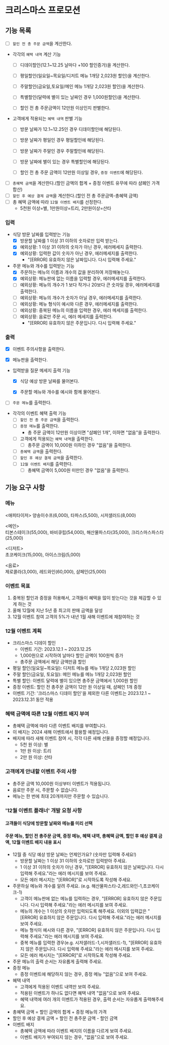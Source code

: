 # 크리스마스 프로모션

## 기능 목록

- [ ] `할인 전 총 주문 금액`을 계산한다.


- 각각의 `혜택 내역` 계산 기능
  - [ ] 디데이할인(12.1~12.25 날마다 +100 할인증가)을 계산한다.
  - [ ] 평일할인(일요일~목요일/디저트 메뉴 1개당 2,023원 할인)을 계산한다.
  - [ ] 주말할인(금요일,토요일/메인 메뉴 1개당 2,023원 할인)을 계산한다.
  - [ ] 특별할인(달력에 별이 있는 날짜인 경우 1,000원할인)을 계산한다.
  - [ ] 할인 전 총 주문금액이 12만원 이상인지 판별한다.


- 고객에게 적용되는 `혜택 내역` 판별 기능
  - [ ] 방문 날짜가 12.1~12.25인 경우 디데이할인에 해당된다.
  - [ ] 방문 날짜가 평일인 경우 평일할인에 해당된다.
  - [ ] 방문 날짜가 주말인 경우 주말할인에 해당된다.
  - [ ] 방문 날짜에 별이 있는 경우 특별할인에 해당된다.
  - [ ] 할인 전 총 주문 금액이 12만원 이상일 경우, `증정 이벤트`에 해당된다.


- [ ] `총혜택 금액`을 계산한다.(할인 금액의 합계 + 증정 이벤트 유무에 따라 샴폐인 가격 합산)
- [ ] `할인 후 예상 결제 금액`을 계산한다.(할인 전 총 주문금액-총혜택 금액)
- [ ] 총 혜택 금액에 따라 `12월 이벤트 배지`를 선정한다.
  - 5천원 이상=별, 1만원이상=트리, 2만원이상=산타

### 입력

- 식당 방문 날짜를 입력받는 기능
  - [X] 방문할 날짜를 1 이상 31 이하의 숫자로만 입력 받는다.
  - [X] 예외상황: 1 이상 31 이하의 숫자가 아닌 경우, 에러메세지 출력한다.
  - [X] 예외상황: 입력한 값이 숫자가 아닌 경우, 에러메세지를 출력한다.
    - "[ERROR] 유효하지 않은 날짜입니다. 다시 입력해 주세요."
-  주문 메뉴와 개수를 입력받는 기능
    - [X] 주문하는 메뉴의 이름과 개수의 값을 분리하여 저장해놓는다.
    - [X] 예외상황: 메뉴판에 없는 이름을 입력할 경우, 에러메세지를 출력한다.
    - [ ] 예외상황: 메뉴의 개수가 1 보다 작거나 20보다 큰 숫자일 경우, 에러메세지를 출력한다.
    - [ ] 예외상황: 메뉴의 개수가 숫자가 아닐 경우, 에러메세지를 출력한다.
    - [ ] 예외상황: 메뉴 형식이 예시와 다른 경우, 에러메세지를 출력한다.
    - [ ] 예외상황: 중복된 메뉴의 이름을 입력한 경우, 에러 메세지를 출력한다.
    - [ ] 예외상황: 음료만 주문 시, 에러 메세지를 출력한다.
      - "[ERROR] 유효하지 않은 주문입니다. 다시 입력해 주세요."

### 출력

- [x] 이벤트 주의사항을 출력한다.
- [x] 메뉴판을 출력한다.


-  입력받을 질문 메세지 출력 기능
    - [x] 식당 예상 방문 날짜를 물어본다.
    - [x] 주문할 메뉴와 개수를 예시와 함께 물어본다.


- [ ] `주문 메뉴`를 출력한다.


- 각각의 이벤트 혜택 출력 기능
    - [ ] `할인 전 총 주문 금액`을  출력한다.
    - [ ] `증정 메뉴`를 출력한다.
      - 총 주문 금액이 12만원 이상이면 "샴폐인 1개", 이하면 "없음"을 출력한다.
    - [ ] 고객에게 적용되는 `혜택 내역`을 출력한다.
      - [ ] 총주문 금액이 10,000원 이하인 경우 "없음"을 출력한다.
    - [ ] `총혜택 금액`을 출력한다.
    - [ ] `할인 후 예상 결제 금액`을 출력한다.
    - [ ] `12월 이벤트 배지`를 출력한다.
      - [ ] 총혜택 금액이 5,000원 미만인 경우 "없음"을 출력한다.

## 기능 요구 사항
### 메뉴  
<애피타이저>
양송이수프(6,000), 타파스(5,500), 시저샐러드(8,000)

<메인>  
티본스테이크(55,000), 바비큐립(54,000), 해산물파스타(35,000), 크리스마스파스타(25,000)

<디저트>  
초코케이크(15,000), 아이스크림(5,000)

<음료>  
제로콜라(3,000), 레드와인(60,000), 샴페인(25,000)

### 이벤트 목표  
1. 중복된 할인과 증정을 허용해서, 고객들이 혜택을 많이 받는다는 것을 체감할 수 있게 하는 것  
2. 올해 12월에 지난 5년 중 최고의 판매 금액을 달성  
3. 12월 이벤트 참여 고객의 5%가 내년 1월 새해 이벤트에 재참여하는 것  

### 12월 이벤트 계획
- 크리스마스 디데이 할인
  - 이벤트 기간: 2023.12.1 ~ 2023.12.25
  - 1,000원으로 시작하여 날마다 할인 금액이 100원씩 증가
  - 총주문 금액에서 해당 금액만큼 할인  
- 평일 할인(일요일~목요일): 디저트 메뉴를 메뉴 1개당 2,023원 할인
- 주말 할인(금요일, 토요일): 메인 메뉴를 메뉴 1개당 2,023원 할인
- 특별 할인: 이벤트 달력에 별이 있으면 총주문 금액에서 1,000원 할인
- 증정 이벤트: 할인 전 총주문 금액이 12만 원 이상일 때, 샴페인 1개 증정
- 이벤트 기간: '크리스마스 디데이 할인'을 제외한 다른 이벤트는 2023.12.1 ~ 2023.12.31 동안 적용

### 혜택 금액에 따른 12월 이벤트 배지 부여
- 총혜택 금액에 따라 다른 이벤트 배지를 부여합니다. 
- 이 배지는 2024 새해 이벤트에서 활용할 예정입니다. 
- 배지에 따라 새해 이벤트 참여 시, 각각 다른 새해 선물을 증정할 예정입니다.
  - 5천 원 이상: 별
  - 1만 원 이상: 트리
  - 2만 원 이상: 산타

### 고객에게 안내할 이벤트 주의 사항
- 총주문 금액 10,000원 이상부터 이벤트가 적용됩니다.
- 음료만 주문 시, 주문할 수 없습니다.
- 메뉴는 한 번에 최대 20개까지만 주문할 수 있습니다.


### '12월 이벤트 플래너' 개발 요청 사항
#### 고객들이 식당에 방문할 날짜와 메뉴를 미리 선택
#### 주문 메뉴, 할인 전 총주문 금액, 증정 메뉴, 혜택 내역, 총혜택 금액, 할인 후 예상 결제 금액, 12월 이벤트 배지 내용 표시
- 12월 중 식당 예상 방문 날짜는 언제인가요? (숫자만 입력해 주세요!)
  - 방문할 날짜는 1 이상 31 이하의 숫자로만 입력받아 주세요.
  - 1 이상 31 이하의 숫자가 아닌 경우, "[ERROR] 유효하지 않은 날짜입니다. 다시 입력해 주세요."라는 에러 메시지를 보여 주세요.
  - 모든 에러 메시지는 "[ERROR]"로 시작하도록 작성해 주세요.
- 주문하실 메뉴와 개수를 알려 주세요. (e.g. 해산물파스타-2,레드와인-1,초코케이크-1)
  - 고객이 메뉴판에 없는 메뉴를 입력하는 경우, "[ERROR] 유효하지 않은 주문입니다. 다시 입력해 주세요."라는 에러 메시지를 보여 주세요.
  - 메뉴의 개수는 1 이상의 숫자만 입력되도록 해주세요. 이외의 입력값은 "[ERROR] 유효하지 않은 주문입니다. 다시 입력해 주세요."라는 에러 메시지를 보여 주세요.
  - 메뉴 형식이 예시와 다른 경우, "[ERROR] 유효하지 않은 주문입니다. 다시 입력해 주세요."라는 에러 메시지를 보여 주세요.
  - 중복 메뉴를 입력한 경우(e.g. 시저샐러드-1,시저샐러드-1), "[ERROR] 유효하지 않은 주문입니다. 다시 입력해 주세요."라는 에러 메시지를 보여 주세요.
  - 모든 에러 메시지는 "[ERROR]"로 시작하도록 작성해 주세요.
- 주문 메뉴의 출력 순서는 자유롭게 출력해 주세요.
- 증정 메뉴
  - 증정 이벤트에 해당하지 않는 경우, 증정 메뉴 "없음"으로 보여 주세요.
- 혜택 내역
  - 고객에게 적용된 이벤트 내역만 보여 주세요.
  - 적용된 이벤트가 하나도 없다면 혜택 내역 "없음"으로 보여 주세요.
  - 혜택 내역에 여러 개의 이벤트가 적용된 경우, 출력 순서는 자유롭게 출력해주세요.
- 총혜택 금액 = 할인 금액의 합계 + 증정 메뉴의 가격
- 할인 후 예상 결제 금액 = 할인 전 총주문 금액 - 할인 금액
- 이벤트 배지
  - 총혜택 금액에 따라 이벤트 배지의 이름을 다르게 보여 주세요.
  - 이벤트 배지가 부여되지 않는 경우, "없음"으로 보여 주세요.